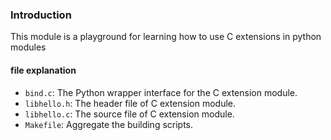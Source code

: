 ### Introduction
This module is a playground for learning how to use C extensions in python modules

#### file explanation
- `bind.c`: The Python wrapper interface for the C extension module.
- `libhello.h`: The header file of C extension module.
- `libhello.c`: The source file of C extension module.
- `Makefile`: Aggregate the building scripts.

